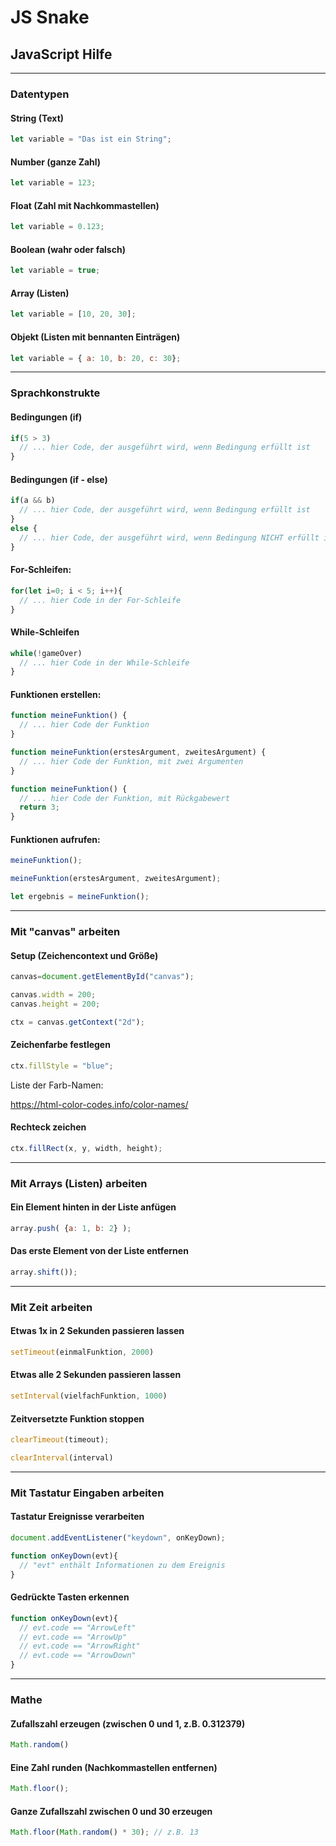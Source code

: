 # JS Snake

## JavaScript Hilfe

------------------------------------------------------------

### Datentypen

#### String (Text)
```javascript
let variable = "Das ist ein String";
```


#### Number (ganze Zahl)
```javascript
let variable = 123;
```

#### Float (Zahl mit Nachkommastellen)
```javascript
let variable = 0.123;
```

#### Boolean (wahr oder falsch)
```javascript
let variable = true;
```

#### Array (Listen)
```javascript
let variable = [10, 20, 30];
```

#### Objekt (Listen mit bennanten Einträgen)
```javascript
let variable = { a: 10, b: 20, c: 30};
```

------------------------------------------------------------

### Sprachkonstrukte


#### Bedingungen (if)
```javascript
if(5 > 3)
  // ... hier Code, der ausgeführt wird, wenn Bedingung erfüllt ist
}
```

#### Bedingungen (if - else)
```javascript
if(a && b)
  // ... hier Code, der ausgeführt wird, wenn Bedingung erfüllt ist
}
else {
  // ... hier Code, der ausgeführt wird, wenn Bedingung NICHT erfüllt ist
}
```

#### For-Schleifen:
```javascript
for(let i=0; i < 5; i++){
  // ... hier Code in der For-Schleife
}
```

#### While-Schleifen
```javascript
while(!gameOver)
  // ... hier Code in der While-Schleife
}
```



#### Funktionen erstellen:
```javascript
function meineFunktion() {
  // ... hier Code der Funktion
}

function meineFunktion(erstesArgument, zweitesArgument) {
  // ... hier Code der Funktion, mit zwei Argumenten
}

function meineFunktion() {
  // ... hier Code der Funktion, mit Rückgabewert
  return 3;
}
```

#### Funktionen aufrufen:
```javascript
meineFunktion();

meineFunktion(erstesArgument, zweitesArgument);

let ergebnis = meineFunktion();
```

------------------------------------------------------------

### Mit "canvas" arbeiten

#### Setup (Zeichencontext und Größe)
```javascript
canvas=document.getElementById("canvas");

canvas.width = 200;
canvas.height = 200;

ctx = canvas.getContext("2d");
```

#### Zeichenfarbe festlegen
```javascript
ctx.fillStyle = "blue";
```

Liste der Farb-Namen:

https://html-color-codes.info/color-names/


#### Rechteck zeichen
```javascript
ctx.fillRect(x, y, width, height);
```

------------------------------------------------------------

### Mit Arrays (Listen) arbeiten

#### Ein Element hinten in der Liste anfügen
```javascript
array.push( {a: 1, b: 2} );
```

#### Das erste Element von der Liste entfernen
```javascript
array.shift());
```


------------------------------------------------------------

### Mit Zeit arbeiten

#### Etwas 1x in 2 Sekunden passieren lassen
```javascript
setTimeout(einmalFunktion, 2000)
```

#### Etwas alle 2 Sekunden passieren lassen
```javascript
setInterval(vielfachFunktion, 1000)
```

#### Zeitversetzte Funktion stoppen
```javascript
clearTimeout(timeout);

clearInterval(interval)
```

------------------------------------------------------------

### Mit Tastatur Eingaben arbeiten

#### Tastatur Ereignisse verarbeiten
```javascript
document.addEventListener("keydown", onKeyDown);

function onKeyDown(evt){
  // "evt" enthält Informationen zu dem Ereignis
}
```

#### Gedrückte Tasten erkennen
```javascript
function onKeyDown(evt){
  // evt.code == "ArrowLeft"
  // evt.code == "ArrowUp"
  // evt.code == "ArrowRight"
  // evt.code == "ArrowDown"
}
```

------------------------------------------------------------

### Mathe

#### Zufallszahl erzeugen (zwischen 0 und 1, z.B. 0.312379)
```javascript
Math.random()
````

#### Eine Zahl runden (Nachkommastellen entfernen)
```javascript
Math.floor();
```
#### Ganze Zufallszahl zwischen 0 und 30 erzeugen
```javascript
Math.floor(Math.random() * 30); // z.B. 13
```